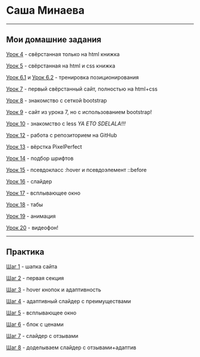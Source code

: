 # Саша Минаева
****
## Мои домашние задания


[Урок 4](https://saszami.github.io/lesson_4/ "Урок 4") - свёрстанная только на html книжка


[Урок 5](https://saszami.github.io/lesson_5/ "Урок 5") - свёрстанная на html и css книжка


[Урок 6.1](https://saszami.github.io/lesson_6/task_1/ "Урок 6, первая часть задания") и [Урок 6.2](https://saszami.github.io/lesson_6/task_2/ "Урок 6, вторая часть задания") - тренировка позиционирования


[Урок 7](https://saszami.github.io/lesson_7/ "Урок 7") - первый свёрстанный сайт, полностью на html+css


[Урок 8](https://saszami.github.io/lesson_8/ "Урок 8") - знакомство с сеткой bootstrap


[Урок 9](https://saszami.github.io/lesson_9/ "Урок 9") - сайт из урока 7, но с использованием bootstrap!


[Урок 10](https://saszami.github.io/lesson_10/ "Урок 10") - знакомство с less *YA ETO SDELALA!!!*


[Урок 12](https://saszami.github.io/lesson_12/src/ "Моя первая домашка на GitHub") - работа с репозиторием на GitHub


[Урок 13](https://saszami.github.io/lesson_13/ "Урок 13") - вёрстка PixelPerfect


[Урок 14](https://saszami.github.io/lesson_14/ "Урок 14") - подбор шрифтов


[Урок 15](https://saszami.github.io/lesson_15/ "Урок 15") - псевдокласс :hover и псевдоэлемент ::before


[Урок 16](https://saszami.github.io/lesson_16/ "Урок 16") - слайдер


[Урок 17](https://saszami.github.io/lesson_17/ "Урок 17") - всплывающее окно


[Урок 18](https://saszami.github.io/lesson_18/ "Урок 18") - табы


[Урок 19](https://saszami.github.io/lesson_19/ "Урок 19") - анимация


[Урок 20](https://saszami.github.io/lesson_20/ "Урок 20") - видеофон!

*****
## Практика


[Шаг 1](https://saszami.github.io/project/ "Шаг 1") - шапка сайта


[Шаг 2](https://saszami.github.io/practise/step_2/ "Шаг 2") - первая секция


[Шаг 3](https://saszami.github.io/practise/step_3/ "Шаг 3") - hover кнопок и адаптивность


[Шаг 4](https://saszami.github.io/practise/step_4/ "Шаг 4") - адаптивный слайдер с преимуществами


[Шаг 5](https://saszami.github.io/practise/step_5/ "Шаг 5") - всплывающее окно


[Шаг 6](https://saszami.github.io/practise/step_6/ "Шаг 6") - блок с ценами


[Шаг 7](https://saszami.github.io/practise/step_7/ "Шаг 7") - слайдер с отзывами


[Шаг 8](https://saszami.github.io/practise/step_8/ "Шаг 8") - доделываем слайдер с отзывами+адаптив
